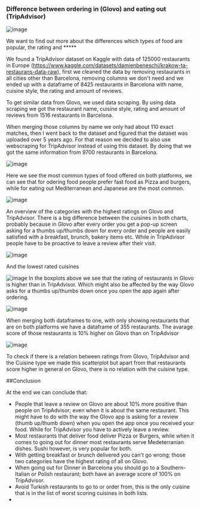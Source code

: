 ### Difference between ordering in (Glovo) and eating out (TripAdvisor)

![image](https://user-images.githubusercontent.com/121023453/216971838-8f1c6669-f68d-4f91-95a3-8d3295ca4836.png)

We want to find out more about the differences which types of food are popular, the rating and *****

We found a TripAdvisor dataset on Kaggle with data of 125000 restaurants in Europe (https://www.kaggle.com/datasets/damienbeneschi/krakow-ta-restaurans-data-raw), first we cleaned the data by removing restaurants in all cities other than Barcelona, removing columns we don't need and we ended up with a dataframe of 8425 restaurants in Barcelona with name, cuisine style, the rating and amount of reviews. 

To get similar data from Glovo, we used data scraping. By using data scraping we got the restaurant name, cuisine style, rating and amount of reviews from 1516 restaurants in Barcelona.

When merging those columns by name we only had about 110 exact matches, then I went back to the dataset and figured that the dataset was uploaded over 5 years ago. For that reason we decided to also use webscraping for TripAdvisor instead of using this dataset. By doing that we got the same information from 9700 restaurants in Barcelona.


![image](https://user-images.githubusercontent.com/121023453/216971245-16de2863-253f-4a7a-bc55-8b3d9c4fda98.png)


Here we see the most common types of food offered on both platforms, we can see that for odering food people prefer fast food as Pizza and burgers, while for eating out Mediterranean and Japanese are the most common. 


![image](https://user-images.githubusercontent.com/121023453/216972268-fe337714-e638-41d1-bfb5-b30b0888f020.png)


An overview of the categories with the highest ratings on Glovo and TripAdvisor. There is a big difference between the cuisines in both charts, probably because in Glovo after every order you get a pop-up screen asking for a thumbs up/thumbs down for every order and people are easily satisfied with a breakfast, brunch, bakery items etc. While in TripAdvisor people have to be proactive to leave a review after their visit. 


![image](https://user-images.githubusercontent.com/121023453/216974285-4532cfc5-186a-4d73-aeb2-4a4c907d33ed.png)

And the lowest rated cuisines

![image](https://user-images.githubusercontent.com/121023453/216980456-f09786b0-629a-48d2-b3a8-e10847b32078.png)
In the boxplots above we see that the rating of restaurants in Glovo is higher than in TripAdvisor. Which might also be affected by the way Glovo asks for a thumbs up/thumbs down once you open the app again after ordering. 

![image](https://user-images.githubusercontent.com/121023453/216987376-4fba2e1a-36aa-42f1-b4fb-dbfdcc703036.png)

When merging both dataframes to one, with only showing restaurants that are on both platforms we have a dataframe of 355 restaurants. The avarage score of those restaurants is 10% higher on Glovo than on TripAdvisor


![image](https://user-images.githubusercontent.com/121023453/217000878-f2262cfb-aa61-4ceb-ba2a-292b19a7ad9a.png)

To check if there is a relation between ratings from Glovo, TripAdvisor and the Cuisine type we made this scatterplot but apart from that restaurants score higher in general on Glovo, there is no relation with the cuisine type.

##Conclusion

At the end we can conclude that: 
- People that leave a review on Glovo are about 10% more positive than people on TripAdvisor; even when it is about the same restaurant. This might have to do with the way the Glovo app is asking for a review (thumb up/thumb down) when you open the app once you received your food. While for TripAdvisor you have to actively leave a review.
- Most restaurants that deliver food deliver Pizza or Burgers, while when it comes to going out for dinner most restaurants serve Medeterranian dishes. Sushi however, is very popular for both. 
- With getting breakfast or brunch delivered you can't go wrong; those two categories have the highest rating of all on Glovo.
- When going out for Dinner in Barcelona you should go to a Southern-Italian or Polish restaurant; both have an average score of 100% on TripAdvisor.
- Avoid Turkish restaurants to go to or order from, this is the only cuisine that is in the list of worst scoring cuisines in both lists.
- 
